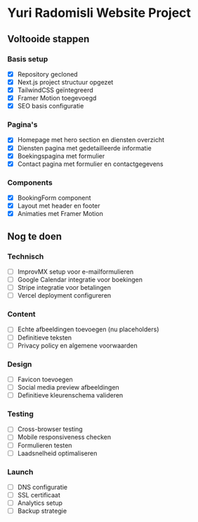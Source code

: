 # Yuri Radomisli Website Project

## Voltooide stappen

### Basis setup
- [x] Repository gecloned
- [x] Next.js project structuur opgezet
- [x] TailwindCSS geïntegreerd
- [x] Framer Motion toegevoegd
- [x] SEO basis configuratie

### Pagina's
- [x] Homepage met hero section en diensten overzicht
- [x] Diensten pagina met gedetailleerde informatie
- [x] Boekingspagina met formulier
- [x] Contact pagina met formulier en contactgegevens

### Components
- [x] BookingForm component
- [x] Layout met header en footer
- [x] Animaties met Framer Motion

## Nog te doen

### Technisch
- [ ] ImprovMX setup voor e-mailformulieren
- [ ] Google Calendar integratie voor boekingen
- [ ] Stripe integratie voor betalingen
- [ ] Vercel deployment configureren

### Content
- [ ] Echte afbeeldingen toevoegen (nu placeholders)
- [ ] Definitieve teksten
- [ ] Privacy policy en algemene voorwaarden

### Design
- [ ] Favicon toevoegen
- [ ] Social media preview afbeeldingen
- [ ] Definitieve kleurenschema valideren

### Testing
- [ ] Cross-browser testing
- [ ] Mobile responsiveness checken
- [ ] Formulieren testen
- [ ] Laadsnelheid optimaliseren

### Launch
- [ ] DNS configuratie
- [ ] SSL certificaat
- [ ] Analytics setup
- [ ] Backup strategie 